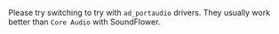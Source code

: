 Please try switching to try with `ad_portaudio` drivers. They usually work better than `Core Audio` with SoundFlower.